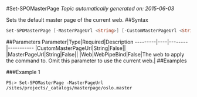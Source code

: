 #Set-SPOMasterPage
*Topic automatically generated on: 2015-06-03*

Sets the default master page of the current web.
##Syntax
```powershell
Set-SPOMasterPage [-MasterPageUrl <String>] [-CustomMasterPageUrl <String>] [-Web <WebPipeBind>]
```


##Parameters
Parameter|Type|Required|Description
---------|----|--------|-----------
|CustomMasterPageUrl|String|False||
|MasterPageUrl|String|False||
|Web|WebPipeBind|False|The web to apply the command to. Omit this parameter to use the current web.|
##Examples

###Example 1
    
    PS:> Set-SPOMasterPage -MasterPageUrl /sites/projects/_catalogs/masterpage/oslo.master


<!-- Ref: EF6353A4531291AC88F4ACB0AC487B00 -->
